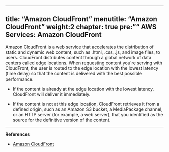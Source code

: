 ***

## title: “Amazon CloudFront”&#xA;menutitle: “Amazon CloudFront”&#xA;weight:2&#xA;chapter: true&#xA;pre:”<b></b>“&#xA;AWS Services: Amazon CloudFront

Amazon CloudFront is a web service that accelerates the distribution of static and dynamic web content, such as .html, .css, .js, and image files, to users. CloudFront distributes content through a global network of data centers called edge locations. When requesting content you're serving with CloudFront, the user is routed to the edge location with the lowest latency (time delay) so that the content is delivered with the best possible performance.

*   If the content is already at the edge location with the lowest latency, CloudFront will deliver it immediately.

*   If the content is not at this edge location, CloudFront retrieves it from a defined origin, such as an Amazon S3 bucket, a MediaPackage channel, or an HTTP server (for example, a web server), that you identified as the source for the definitive version of the content.

***

**References**

*   [Amazon CloudFront](https://docs.aws.amazon.com/pt_br/AmazonCloudFront/latest/DeveloperGuide/Introduction.html)
